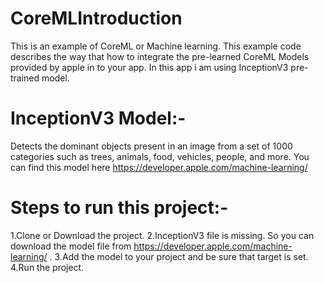 # CoreMLIntroduction
This is an example of CoreML or Machine learning. This example code describes the way that how to integrate the pre-learned CoreML Models provided by apple in to your app. In this app i am using InceptionV3 pre-trained model.


# InceptionV3 Model:-
Detects the dominant objects present in an image from a set of 1000 categories such as trees, animals, food, vehicles, people, and more.
You can find this model here https://developer.apple.com/machine-learning/


# Steps to run this project:-
1.Clone or Download the project.
2.InceptionV3 file is missing. So you can download the model file from https://developer.apple.com/machine-learning/ .
3.Add the model to your project and be sure that target is set.
4.Run the project.
